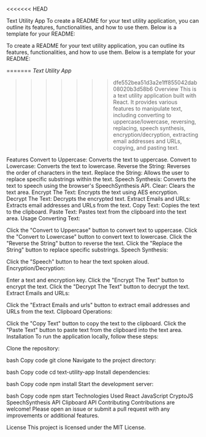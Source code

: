 <<<<<<< HEAD

Text Utility App
To create a README for your text utility application, you can outline its features, functionalities, and how to use them. Below is a template for your README:


To create a README for your text utility application, you can outline its features, functionalities, and how to use them. Below is a template for your README:


=======
*Text Utility App*
>>>>>>> dfe552bea51d3a2e1ff855042dab08020b3d58b6
Overview
This is a text utility application built with React. It provides various features to manipulate text, including converting to uppercase/lowercase, reversing, replacing, speech synthesis, encryption/decryption, extracting email addresses and URLs, copying, and pasting text.

Features
Convert to Uppercase: Converts the text to uppercase.
Convert to Lowercase: Converts the text to lowercase.
Reverse the String: Reverses the order of characters in the text.
Replace the String: Allows the user to replace specific substrings within the text.
Speech Synthesis: Converts the text to speech using the browser's SpeechSynthesis API.
Clear: Clears the text area.
Encrypt The Text: Encrypts the text using AES encryption.
Decrypt The Text: Decrypts the encrypted text.
Extract Emails and URLs: Extracts email addresses and URLs from the text.
Copy Text: Copies the text to the clipboard.
Paste Text: Pastes text from the clipboard into the text area.
Usage
Converting Text:

Click the "Convert to Uppercase" button to convert text to uppercase.
Click the "Convert to Lowercase" button to convert text to lowercase.
Click the "Reverse the String" button to reverse the text.
Click the "Replace the String" button to replace specific substrings.
Speech Synthesis:

Click the "Speech" button to hear the text spoken aloud.
Encryption/Decryption:

Enter a text and encryption key.
Click the "Encrypt The Text" button to encrypt the text.
Click the "Decrypt The Text" button to decrypt the text.
Extract Emails and URLs:

Click the "Extract Emails and urls" button to extract email addresses and URLs from the text.
Clipboard Operations:

Click the "Copy Text" button to copy the text to the clipboard.
Click the "Paste Text" button to paste text from the clipboard into the text area.
Installation
To run the application locally, follow these steps:

Clone the repository:

bash
Copy code
git clone <repository-url>
Navigate to the project directory:

bash
Copy code
cd text-utility-app
Install dependencies:

bash
Copy code
npm install
Start the development server:

bash
Copy code
npm start
Technologies Used
React
JavaScript
CryptoJS
SpeechSynthesis API
Clipboard API
Contributing
Contributions are welcome! Please open an issue or submit a pull request with any improvements or additional features.

License
This project is licensed under the MIT License.
